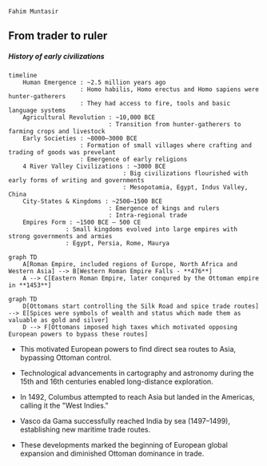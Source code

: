 `Fahim Muntasir`

## From trader to ruler
##### History of early civilizations
```mermaid
timeline
    Human Emergence : ~2.5 million years ago
				    : Homo habilis, Homo erectus and Homo sapiens were hunter-gatherers
				    : They had access to fire, tools and basic language systems
    Agricultural Revolution : ~10,000 BCE
							: Transition from hunter-gatherers to farming crops and livestock
    Early Societies : ~8000–3000 BCE
				    : Formation of small villages where crafting and trading of goods was prevelant
				    : Emergence of early religions
    4 River Valley Civilizations : ~3000 BCE
								: Big civilizations flourished with early forms of writing and governments
								: Mesopotamia, Egypt, Indus Valley, China
	City-States & Kingdoms : ~2500–1500 BCE
							: Emergence of kings and rulers
							: Intra-regional trade
    Empires Form : ~1500 BCE – 500 CE
			    : Small kingdoms evolved into large empires with strong governments and armies
			    : Egypt, Persia, Rome, Maurya

```
```mermaid
graph TD
	A[Roman Empire, included regions of Europe, North Africa and Western Asia] --> B[Western Roman Empire Falls - **476**]
	A --> C[Eastern Roman Empire, later conqured by the Ottoman empire in **1453**]
```
```mermaid
graph TD
    D[Ottomans start controlling the Silk Road and spice trade routes] --> E[Spices were symbols of wealth and status which made them as valuable as gold and silver]
	D --> F[Ottomans imposed high taxes which motivated opposing European powers to bypass these routes]
```
- This motivated European powers to find direct sea routes to Asia, bypassing Ottoman control.
    
- Technological advancements in cartography and astronomy during the 15th and 16th centuries enabled long-distance exploration.
    
- In 1492, Columbus attempted to reach Asia but landed in the Americas, calling it the "West Indies."
    
- Vasco da Gama successfully reached India by sea (1497–1499), establishing new maritime trade routes.
    
- These developments marked the beginning of European global expansion and diminished Ottoman dominance in trade.
